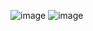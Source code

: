 ![image](https://user-images.githubusercontent.com/77496081/145517801-1b44c09e-1193-4088-a87a-0aeed13dcce2.png)
![image](https://user-images.githubusercontent.com/77496081/145517826-a128751f-d213-4c9a-b2c2-28f818ccc202.png)
